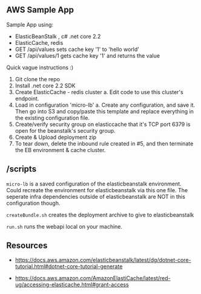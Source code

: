 ## AWS Sample App

Sample App using:
- ElasticBeanStalk , c# .net core 2.2 
- ElasticCache, redis
- GET /api/values sets cache key '1' to 'hello world'
- GET /api/values/1 gets cache key '1' and returns the value

Quick vague instructions :) 
1. Git clone the repo
2. Install .net core 2.2 SDK
3. Create ElasticCache - redis cluster
    a. Edit code to use this cluster's endpoint.
4. Load in configuration 'micro-lb' 
    a. Create any configuration, and save it.  Then go into S3 and copy/paste this template and replace everything in the existing configuration file.
5. Create/verify security group on elasticcache that it's TCP port 6379 is open for the beanstalk's security group.
6. Create & Upload deployment zip
7. To tear down, delete the inbound rule created in #5, and then terminate the EB environment & cache cluster.

## /scripts 

`micro-lb` is a saved configuration of the elasticbeanstalk environment. Could recreate the environment for elasticbeanstalk via this one file.  The seperate infra dependencies outside of elasticbeanstalk are NOT in this configuration though.

`createBundle.sh` creates the deployment archive to give to elasticbeanstalk

`run.sh` runs the webapi local on your machine.


## Resources

* https://docs.aws.amazon.com/elasticbeanstalk/latest/dg/dotnet-core-tutorial.html#dotnet-core-tutorial-generate

* https://docs.aws.amazon.com/AmazonElastiCache/latest/red-ug/accessing-elasticache.html#grant-access
